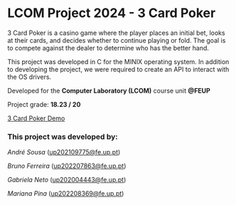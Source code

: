 # LCOM Project 2024 - 3 Card Poker

3 Card Poker is a casino game where the player places an initial bet, looks at their cards, and decides whether to continue playing or fold. The goal is to compete against the dealer to determine who has the better hand.

This project was developed in C for the MINIX operating system. In addition to developing the project, we were required to create an API to interact with the OS drivers.

Developed for the **Computer Laboratory (LCOM)** course unit **@FEUP**

Project grade: **18.23 / 20**

[3 Card Poker Demo](https://www.youtube.com/watch?v=acgyQKy2xA4)

### This project was developed by:

_André Sousa_ (up202109775@fe.up.pt)

_Bruno Ferreira_ (up202207863@fe.up.pt)

_Gabriela Neto_ (up202004443@fe.up.pt)

_Mariana Pina_ (up202208369@fe.up.pt)

